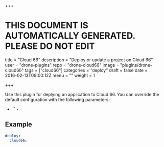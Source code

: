 +++

# THIS DOCUMENT IS AUTOMATICALLY GENERATED. PLEASE DO NOT EDIT

title = "Cloud 66"
description = "Deploy or update a project on Cloud 66"
user = "drone-plugins"
repo = "drone-cloud66"
image = "plugins/drone-cloud66"
tags = ["cloud66"]
categories = "deploy"
draft = false
date = 2016-02-13T09:00:12Z
menu = ""
weight = 1

+++

Use this plugin for deplying an application to Cloud 66. You can override the
default configuration with the following parameters:

* `` -

## Example

```yaml
deploy:
  cloud66:
```

